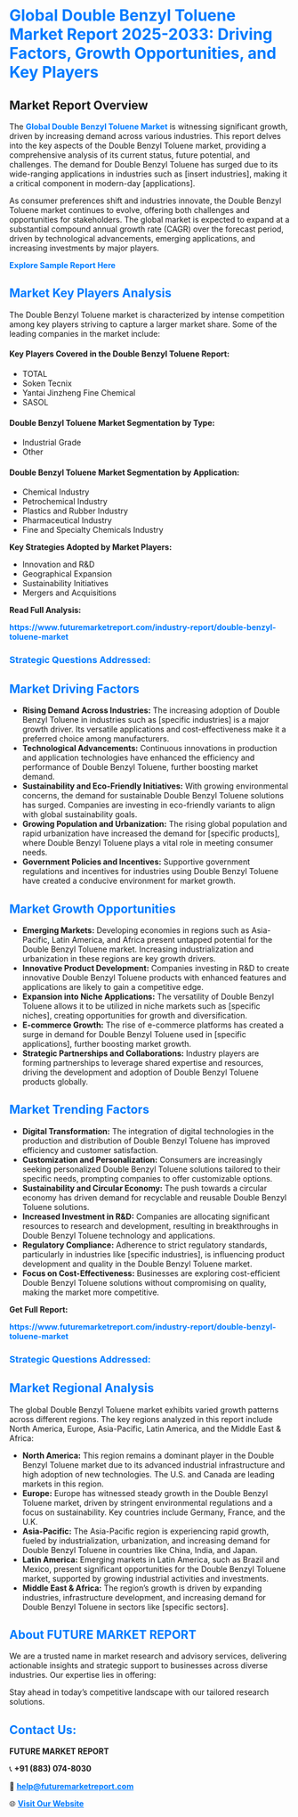 <h1 style="color: #007BFF;">Global Double Benzyl Toluene Market Report 2025-2033: Driving Factors, Growth Opportunities, and Key Players</h1>

<section id="overview">
<h2>Market Report Overview</h2>
<p>The <a href="https://www.futuremarketreport.com/industry-report/double-benzyl-toluene-market" style="color: #007BFF; text-decoration: none;"><strong>Global Double Benzyl Toluene Market</strong></a> is witnessing significant growth, driven by increasing demand across various industries. This report delves into the key aspects of the Double Benzyl Toluene market, providing a comprehensive analysis of its current status, future potential, and challenges. The demand for Double Benzyl Toluene has surged due to its wide-ranging applications in industries such as [insert industries], making it a critical component in modern-day [applications].</p>
<p>As consumer preferences shift and industries innovate, the Double Benzyl Toluene market continues to evolve, offering both challenges and opportunities for stakeholders. The global market is expected to expand at a substantial compound annual growth rate (CAGR) over the forecast period, driven by technological advancements, emerging applications, and increasing investments by major players.</p>
</section>

<section id="overview">
<p><a href="https://www.futuremarketreport.com/request-sample/reportId=35166" style="color: #007BFF; text-decoration: none;"><strong>Explore Sample Report Here</strong></a></p>
</section>

<section id="key-players">
<h2 style="color: #007BFF;">Market Key Players Analysis</h2>
<p>The Double Benzyl Toluene market is characterized by intense competition among key players striving to capture a larger market share. Some of the leading companies in the market include:</p>
<h4>Key Players Covered in the Double Benzyl Toluene Report:</h4>
<ul><li>TOTAL</li><li>Soken Tecnix</li><li>Yantai Jinzheng Fine Chemical</li><li>SASOL</li></ul>
<h4>Double Benzyl Toluene Market Segmentation by Type:</h4>
<ul><li>Industrial Grade</li><li>Other</li></ul>

<h4>Double Benzyl Toluene Market Segmentation by Application:</h4>
<ul><li>Chemical Industry</li><li>Petrochemical Industry</li><li>Plastics and Rubber Industry</li><li>Pharmaceutical Industry</li><li>Fine and Specialty Chemicals Industry</li></ul>
<p><strong>Key Strategies Adopted by Market Players:</strong></p>
<ul>
<li>Innovation and R&D</li>
<li>Geographical Expansion</li>
<li>Sustainability Initiatives</li>
<li>Mergers and Acquisitions</li>
</ul>
</section>

<section>
<p><strong>Read Full Analysis: </strong></p><a href="https://www.futuremarketreport.com/industry-report/double-benzyl-toluene-market" style="color: #007BFF; text-decoration: none;"><strong>https://www.futuremarketreport.com/industry-report/double-benzyl-toluene-market</strong></a>
<h3 style="color: #007BFF;">Strategic Questions Addressed:</h3>
</section>

<section id="driving-factors">
<h2 style="color: #007BFF;">Market Driving Factors</h2>
<ul>
<li><strong>Rising Demand Across Industries:</strong> The increasing adoption of Double Benzyl Toluene in industries such as [specific industries] is a major growth driver. Its versatile applications and cost-effectiveness make it a preferred choice among manufacturers.</li>
<li><strong>Technological Advancements:</strong> Continuous innovations in production and application technologies have enhanced the efficiency and performance of Double Benzyl Toluene, further boosting market demand.</li>
<li><strong>Sustainability and Eco-Friendly Initiatives:</strong> With growing environmental concerns, the demand for sustainable Double Benzyl Toluene solutions has surged. Companies are investing in eco-friendly variants to align with global sustainability goals.</li>
<li><strong>Growing Population and Urbanization:</strong> The rising global population and rapid urbanization have increased the demand for [specific products], where Double Benzyl Toluene plays a vital role in meeting consumer needs.</li>
<li><strong>Government Policies and Incentives:</strong> Supportive government regulations and incentives for industries using Double Benzyl Toluene have created a conducive environment for market growth.</li>
</ul>
</section>

<section id="growth-opportunities">
<h2 style="color: #007BFF;">Market Growth Opportunities</h2>
<ul>
<li><strong>Emerging Markets:</strong> Developing economies in regions such as Asia-Pacific, Latin America, and Africa present untapped potential for the Double Benzyl Toluene market. Increasing industrialization and urbanization in these regions are key growth drivers.</li>
<li><strong>Innovative Product Development:</strong> Companies investing in R&D to create innovative Double Benzyl Toluene products with enhanced features and applications are likely to gain a competitive edge.</li>
<li><strong>Expansion into Niche Applications:</strong> The versatility of Double Benzyl Toluene allows it to be utilized in niche markets such as [specific niches], creating opportunities for growth and diversification.</li>
<li><strong>E-commerce Growth:</strong> The rise of e-commerce platforms has created a surge in demand for Double Benzyl Toluene used in [specific applications], further boosting market growth.</li>
<li><strong>Strategic Partnerships and Collaborations:</strong> Industry players are forming partnerships to leverage shared expertise and resources, driving the development and adoption of Double Benzyl Toluene products globally.</li>
</ul>
</section>

<section id="trending-factors">
<h2 style="color: #007BFF;">Market Trending Factors</h2>
<ul>
<li><strong>Digital Transformation:</strong> The integration of digital technologies in the production and distribution of Double Benzyl Toluene has improved efficiency and customer satisfaction.</li>
<li><strong>Customization and Personalization:</strong> Consumers are increasingly seeking personalized Double Benzyl Toluene solutions tailored to their specific needs, prompting companies to offer customizable options.</li>
<li><strong>Sustainability and Circular Economy:</strong> The push towards a circular economy has driven demand for recyclable and reusable Double Benzyl Toluene solutions.</li>
<li><strong>Increased Investment in R&D:</strong> Companies are allocating significant resources to research and development, resulting in breakthroughs in Double Benzyl Toluene technology and applications.</li>
<li><strong>Regulatory Compliance:</strong> Adherence to strict regulatory standards, particularly in industries like [specific industries], is influencing product development and quality in the Double Benzyl Toluene market.</li>
<li><strong>Focus on Cost-Effectiveness:</strong> Businesses are exploring cost-efficient Double Benzyl Toluene solutions without compromising on quality, making the market more competitive.</li>
</ul>
</section>

<section>
<p><strong>Get Full Report: </strong></p><a href="https://www.futuremarketreport.com/industry-report/double-benzyl-toluene-market" style="color: #007BFF; text-decoration: none;"><strong>https://www.futuremarketreport.com/industry-report/double-benzyl-toluene-market</strong></a>
<h3 style="color: #007BFF;">Strategic Questions Addressed:</h3>
</section>


<section id="regional-analysis">
<h2 style="color: #007BFF;">Market Regional Analysis</h2>
<p>The global Double Benzyl Toluene market exhibits varied growth patterns across different regions. The key regions analyzed in this report include North America, Europe, Asia-Pacific, Latin America, and the Middle East & Africa:</p>
<ul>
<li><strong>North America:</strong> This region remains a dominant player in the Double Benzyl Toluene market due to its advanced industrial infrastructure and high adoption of new technologies. The U.S. and Canada are leading markets in this region.</li>
<li><strong>Europe:</strong> Europe has witnessed steady growth in the Double Benzyl Toluene market, driven by stringent environmental regulations and a focus on sustainability. Key countries include Germany, France, and the U.K.</li>
<li><strong>Asia-Pacific:</strong> The Asia-Pacific region is experiencing rapid growth, fueled by industrialization, urbanization, and increasing demand for Double Benzyl Toluene in countries like China, India, and Japan.</li>
<li><strong>Latin America:</strong> Emerging markets in Latin America, such as Brazil and Mexico, present significant opportunities for the Double Benzyl Toluene market, supported by growing industrial activities and investments.</li>
<li><strong>Middle East & Africa:</strong> The region’s growth is driven by expanding industries, infrastructure development, and increasing demand for Double Benzyl Toluene in sectors like [specific sectors].</li>
</ul>
</section>

<footer>
<h2 style="color: #007BFF;">About FUTURE MARKET REPORT</h2>
<p>We are a trusted name in market research and advisory services, delivering actionable insights and strategic support to businesses across diverse industries. Our expertise lies in offering:</p>

<p>Stay ahead in today’s competitive landscape with our tailored research solutions.</p>

<h2 style="color: #007BFF;">Contact Us:</h2>
<p><strong>FUTURE MARKET REPORT</strong></p>
<p>📞 <strong>+91 (883) 074-8030</strong></p>
<p>📧 <strong><a href="mailto:help@futuremarketreport.com" style="color: #007BFF;">help@futuremarketreport.com</a></strong></p>
<p>🌐 <strong><a href="https://www.futuremarketreport.com/" style="color: #007BFF;">Visit Our Website</a></strong></p>
</footer>